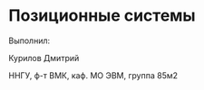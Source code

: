 Позиционные системы
=================================
<dl>
  <db>Выполнил:</db>
</dl>
  
Курилов Дмитрий<dt>
ННГУ, ф-т ВМК, каф. МО ЭВМ, группа 85м2</dt>

